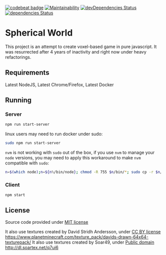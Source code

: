[![codebeat badge](https://codebeat.co/badges/d20af41a-34c8-4eae-888c-f26d340e59cc)](https://codebeat.co/projects/github-com-sphericalworld-spherical-world-master)
[![Maintainability](https://api.codeclimate.com/v1/badges/84f406944af6cb051ff7/maintainability)](https://codeclimate.com/github/SphericalWorld/spherical-world/maintainability)
[![devDependencies Status](https://david-dm.org/SphericalWorld/spherical-world/dev-status.svg)](https://david-dm.org/SphericalWorld/spherical-world?type=dev)
[![dependencies Status](https://david-dm.org/SphericalWorld/spherical-world/status.svg)](https://david-dm.org/SphericalWorld/spherical-world)

# Spherical World
This project is an attempt to create voxel-based game in pure javascript. It was resurrected after 4 years of inactivity and right now under heavy refactorings.

## Requirements
Latest NodeJS, Latest Chrome/Firefox, Latest Docker

## Running
### Server
```bash
npm run start-server
```

linux users may need to run docker under sudo:

```bash
sudo npm run start-server
```

`nvm` is not working with `sudo` out of the box, if you use `nvm` to manage your `node` versions, you may need to apply this workaround to make `nvm` compatible with `sudo`:
```bash
n=$(which node);n=${n%/bin/node}; chmod -R 755 $n/bin/*; sudo cp -r $n/{bin,lib,share} /usr/local
```
### Client
`npm start`

## License
Source code provided under [MIT license](LICENSE)

It also use textures created by David Stridh Andersson, under [CC BY license](https://creativecommons.org/licenses/by/2.0/) https://www.planetminecraft.com/texture_pack/davids-drawn-64x64-texturepack/
It also use textures created by Soar49, under [Public domain](https://soartex.net/license/)
http://dl.soartex.net/q7ui6
